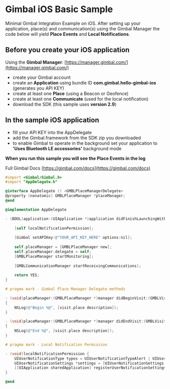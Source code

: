 # Gimbal iOS Basic Sample
Minimal Gimbal Integration Example on iOS. After setting up your application, place(s) and communication(s) using the Gimbal Manager the code below will yield **Place Events** and **Local Notifications**.

## Before you create your iOS application
Using the **Gimbal Manager**:
[https://manager.gimbal.com/](https://manager.gimbal.com/)
- create your Gimbal account 
- create an **Application** using bundle ID **com.gimbal.hello-gimbal-ios** (generates you API KEY)
- create at least one **Place** (using a Beacon or Geofence)
- create at least one **Communicate** (used for the local notification)
- download the SDK (this sample uses **version 2.9**)

## In the sample iOS application
- fill your API KEY into the AppDelegate
- add the Gimbal.framework from the SDK zip you downloaded
- to enable Gimbal to operate in the background set your application to **'Uses Bluetooth LE accessories'** background mode 

**When you run this sample you will see the Place Events in the log**

Full Gimbal Docs [https://gimbal.com/docs](https://gimbal.com/docs)

```objective-c
#import <Gimbal/Gimbal.h>
#import "AppDelegate.h"

@interface AppDelegate () <GMBLPlaceManagerDelegate>
@property (nonatomic) GMBLPlaceManager *placeManager;
@end

@implementation AppDelegate

- (BOOL)application:(UIApplication *)application didFinishLaunchingWithOptions:(NSDictionary *)launchOptions {
    
    [self localNotificationPermission];
    
    [Gimbal setAPIKey:@"YOUR_API_KEY_HERE" options:nil];
    
    self.placeManager = [GMBLPlaceManager new];
    self.placeManager.delegate = self;
    [GMBLPlaceManager startMonitoring];
    
    [GMBLCommunicationManager startReceivingCommunications];
    
    return YES;
}

# pragma mark - Gimbal Place Manager Delegate methods

- (void)placeManager:(GMBLPlaceManager *)manager didBeginVisit:(GMBLVisit *)visit
{
    NSLog(@"Begin %@", [visit.place description]);
}

- (void)placeManager:(GMBLPlaceManager *)manager didEndVisit:(GMBLVisit *)visit
{
    NSLog(@"End %@", [visit.place description]);
}

# pragma mark - Local Notification Permission

- (void)localNotificationPermission {
    UIUserNotificationType types = UIUserNotificationTypeAlert | UIUserNotificationTypeBadge | UIUserNotificationTypeSound;
    UIUserNotificationSettings *settings = [UIUserNotificationSettings settingsForTypes:types categories:nil];
    [[UIApplication sharedApplication] registerUserNotificationSettings:settings];
}

@end

```
